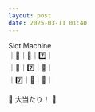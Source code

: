 ```yaml
---
layout: post
date: 2025-03-11 01:40
---
```


Slot Machine<br />
｜🍇｜💎｜7️⃣｜<br />
｜🔔｜7️⃣｜🏴｜<br />
｜7️⃣｜🍇｜🔔｜<br />

🎉 大当たり！ 🎉

